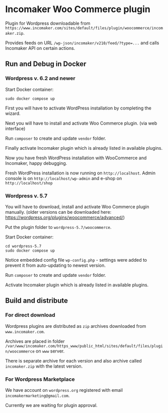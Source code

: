 # Incomaker Woo Commerce plugin

Plugin for Wordpress downloadable from `https://www.incomaker.com/sites/default/files/plugin/woocommerce/incomaker.zip`.

Provides feeds on URL `/wp-json/incomaker/v210/feed/?type=...` and calls Incomaker API on certain actions.

## Run and Debug in Docker

### Wordpress v. 6.2 and newer

Start Docker container:

    sudo docker compose up

First you will have to activate WordPress installation by completing the wizard.

Next you will have to install and activate Woo Commerce plugin. (via web interface)

Run `composer` to create and update `vendor` folder.

Finally activate Incomaker plugin which is already listed in available plugins.

Now you have fresh WordPress installation with WooCommerce and Incomaker, happy debugging.

Fresh WordPress installation is now running on `http://localhost`. Admin console is on `http://localhost/wp-admin` 
and e-shop on `http://localhost/shop` 

### Wordpress v. 5.7

You will have to download, install and activate Woo Commerce plugin manually.
(older versions can be downloaded here: https://wordpress.org/plugins/woocommerce/advanced/)

Put the plugin folder to `wordpress-5.7/woocommerce`.

Start Docker container:

    cd wordpress-5.7
    sudo docker compose up

Notice embedded config file `wp-config.php` - settings were added to prevent it from auto-updating to newest version.

Run `composer` to create and update `vendor` folder.

Activate Incomaker plugin which is already listed in available plugins.

## Build and distribute

### For direct download

Wordpress plugins are distributed as `zip` archives downloaded from `www.incomaker.com`.

Archives are placed in folder `/var/www/incomaker.com/https_www/public_html/sites/default/files/plugin/woocommerce` on `www` server.

There is separate archive for each version and also archive called `incomaker.zip` with the latest version. 

### For Wordpress Marketplace

We have account on `wordpress.org` registered with email `incomakermarketing@gmail.com`.

Currently we are waiting for plugin approval.
